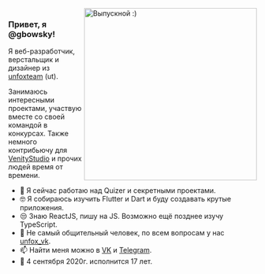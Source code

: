 <img align="right" src="https://sun9-6.userapi.com/c850732/v850732067/157331/CxqyBoLt-K8.jpg" alt="Выпускной :)" width=350px height=350px/>

### Привет, я @gbowsky!

Я веб-разработчик, верстальщик и дизайнер из [unfoxteam](https://unfox.team) (ut). 

Занимаюсь интересными проектами, участвую вместе со своей командой в конкурсах. 
Также немного контрибьючу для [VenityStudio](https://github.com/VenityStudio) и прочих людей время от времени.

- 📱  Я сейчас работаю над Quizer и секретными проектами.
- 🤓 Я собираюсь изучить Flutter и Dart и буду создавать крутые приложения.
- 😒 Знаю ReactJS, пишу на JS. Возможно ещё позднее изучу TypeScript.
- 💬 Не самый общительный человек, по всем вопросам у нас [unfox_vk](https://vk.com/unfox_vk).
- 📫 Найти меня можно в [VK](https://vk.com/gbowsky) и [Telegram](https://t.me/gbowsky).
- 🎂 4 сентября 2020г. исполнится 17 лет.
